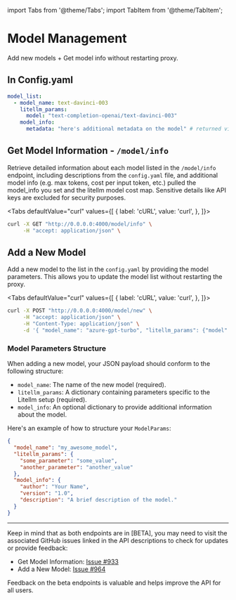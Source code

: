 import Tabs from '@theme/Tabs';
import TabItem from '@theme/TabItem';

# Model Management
Add new models + Get model info without restarting proxy.

## In Config.yaml 

```yaml
model_list:
  - model_name: text-davinci-003
    litellm_params: 
      model: "text-completion-openai/text-davinci-003"
    model_info: 
      metadata: "here's additional metadata on the model" # returned via GET /model/info
```

## Get Model Information - `/model/info`

Retrieve detailed information about each model listed in the `/model/info` endpoint, including descriptions from the `config.yaml` file, and additional model info (e.g. max tokens, cost per input token, etc.) pulled the model_info you set and the litellm model cost map. Sensitive details like API keys are excluded for security purposes.

<Tabs
  defaultValue="curl"
  values={[
    { label: 'cURL', value: 'curl', },
  ]}>
  <TabItem value="curl">

```bash
curl -X GET "http://0.0.0.0:4000/model/info" \
     -H "accept: application/json" \
```
  </TabItem>
</Tabs>

## Add a New Model

Add a new model to the list in the `config.yaml` by providing the model parameters. This allows you to update the model list without restarting the proxy.

<Tabs
  defaultValue="curl"
  values={[
    { label: 'cURL', value: 'curl', },
  ]}>
  <TabItem value="curl">

```bash
curl -X POST "http://0.0.0.0:4000/model/new" \
     -H "accept: application/json" \
     -H "Content-Type: application/json" \
     -d '{ "model_name": "azure-gpt-turbo", "litellm_params": {"model": "azure/gpt-3.5-turbo", "api_key": "os.environ/AZURE_API_KEY", "api_base": "my-azure-api-base"} }'
```
  </TabItem>
</Tabs>


### Model Parameters Structure

When adding a new model, your JSON payload should conform to the following structure:

- `model_name`: The name of the new model (required).
- `litellm_params`: A dictionary containing parameters specific to the Litellm setup (required).
- `model_info`: An optional dictionary to provide additional information about the model.

Here's an example of how to structure your `ModelParams`:

```json
{
  "model_name": "my_awesome_model",
  "litellm_params": {
    "some_parameter": "some_value",
    "another_parameter": "another_value"
  },
  "model_info": {
    "author": "Your Name",
    "version": "1.0",
    "description": "A brief description of the model."
  }
}
```
---

Keep in mind that as both endpoints are in [BETA], you may need to visit the associated GitHub issues linked in the API descriptions to check for updates or provide feedback:

- Get Model Information: [Issue #933](https://github.com/BerriAI/litellm/issues/933)
- Add a New Model: [Issue #964](https://github.com/BerriAI/litellm/issues/964)

Feedback on the beta endpoints is valuable and helps improve the API for all users.